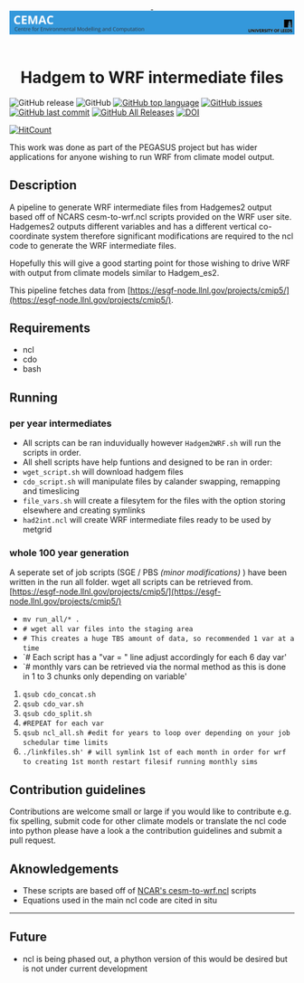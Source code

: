<div align="center">
  <a href="https://www.cemac.leeds.ac.uk/">
  <img src="https://github.com/cemac/cemac_generic/blob/master/Images/cemac.png"></a>
  <br>
</div>

 <h1> <center>Hadgem to WRF intermediate files </center> </h1>

 ![GitHub release](https://img.shields.io/github/release/cemac/Hadgem2WRF.svg) ![GitHub](https://img.shields.io/github/license/cemac/Hadgem2WRF.svg) [![GitHub top language](https://img.shields.io/github/languages/top/cemac/Hadgem2WRF.svg)](https://github.com/cemac/Hadgem2WRF) [![GitHub issues](https://img.shields.io/github/issues/cemac/Hadgem2WRF.svg)](https://github.com/cemac/Hadgem2WRF/issues) [![GitHub last commit](https://img.shields.io/github/last-commit/cemac/Hadgem2WRF.svg)](https://github.com/cemac/Hadgem2WRF/commits/master) [![GitHub All Releases](https://img.shields.io/github/downloads/cemac/Hadgem2WRF/total.svg)](https://github.com/cemac/Hadgem2WRF/releases) [![DOI](https://zenodo.org/badge/269057647.svg)](https://zenodo.org/badge/latestdoi/269057647)



 [![HitCount](http://hits.dwyl.com/{cemac}/{Hadgem2WRF}.svg)](http://hits.dwyl.com/{cemac}/{Hadgem2WRF})

This work was done as part of the PEGASUS project but has wider applications for anyone wishing to run WRF from climate model output.

## Description

A pipeline to generate WRF intermediate files from Hadgemes2 output based off of NCARS cesm-to-wrf.ncl
scripts provided on the WRF user site. Hadgemes2 outputs different variables and has a different vertical
co-coordinate system therefore significant modifications are required to the ncl code to generate
the WRF intermediate files.

Hopefully this will give a good starting point for those wishing to drive WRF with output from climate
models similar to Hadgem_es2.

This pipeline fetches data from [https://esgf-node.llnl.gov/projects/cmip5/](https://esgf-node.llnl.gov/projects/cmip5/).

## Requirements

* ncl
* cdo
* bash

## Running

### per year intermediates 
* All scripts can be ran induvidually however `Hadgem2WRF.sh` will run the
scripts in order.
* All shell scripts have help funtions and designed to be ran in order:
 * `wget_script.sh` will download hadgem files
 * `cdo_script.sh` will manipulate files by calander swapping, remapping and timeslicing
 * `file_vars.sh` will create a filesytem for the files with the option storing elsewhere and creating symlinks
 * `had2int.ncl` will create WRF intermediate files ready to be used by metgrid

### whole 100 year generation

A seperate set of job scripts (SGE / PBS *(minor modifications)* ) have been written in 
the run all folder. wget all scripts can be retrieved from. [https://esgf-node.llnl.gov/projects/cmip5/](https://esgf-node.llnl.gov/projects/cmip5/)

* `mv run_all/* .`
* `# wget all var files into the staging area`
* `# This creates a huge TBS amount of data, so recommended 1 var at a time`
* `# Each script has a "var = " line adjust accordingly for each 6 day var'
* `# monthly vars can be retrieved via the normal method as this is done in 1 to 3 chunks only depending on variable'
1. `qsub cdo_concat.sh`
2. `qsub cdo_var.sh`
3. `qsub cdo_split.sh`
4. `#REPEAT for each var`
5. `qsub ncl_all.sh #edit for years to loop over depending on your job schedular time limits`
6. `./linkfiles.sh' # will symlink 1st of each month in order for wrf to creating 1st month restart filesif running monthly sims` 

## Contribution guidelines

Contributions are welcome small or large if you would like to contribute e.g.
fix spelling, submit code for other climate models or  translate the ncl code
into python please have a look a the contribution guidelines and submit a pull
request.

## Aknowledgements

* These scripts are based off of [NCAR's cesm-to-wrf.ncl]() scripts
* Equations used in the main ncl code are cited in situ

<hr>

## Future

* ncl is being phased out, a phython version of this would be desired but is not under
current development

